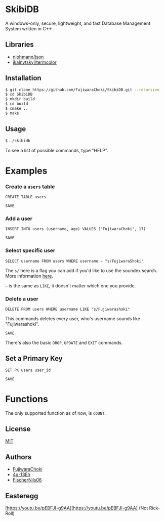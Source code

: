 # SkibiDB

A windows-only, secure, lightweight, and fast Database Management System written in C++

## Libraries

- [nlohmann/json](https://github.com/nlohmann/json)
- [ikalnytskyi/termcolor](https://github.com/ikalnytskyi/termcolor)

## Installation

```bash
$ git clone https://github.com/FujiwaraChoki/SkibiDB.git --recursive
$ cd SkibiDB
$ mkdir build
$ cd build
$ cmake ..
$ make
```

## Usage

```bash
$ ./skibidb
```

To see a list of possible commands, type "HELP".

# Examples

### Create a `users` table

`CREATE TABLE users`

`SAVE`

### Add a user

`INSERT INTO users (username, age) VALUES ("FujiwaraChoki", 17)`

`SAVE`

### Select specific user

`SELECT username FROM users WHERE username ~ "s/FujiwaraShoki"`

The `s/` here is a flag you can add if you'd like to use the soundex search. More information [here](https://en.wikipedia.org/wiki/Soundex).

`~` is the same as `LIKE`, it doesn't matter which one you provide.

### Delete a user

`DELETE FROM users WHERE username LIKE "s/Fujiwarashoki"`

This commands deletes every user, who's username sounds like "Fujiwarashoki".

`SAVE`

There's also the basic `DROP`, `UPDATE` and `EXIT` commands.

## Set a Primary Key

`SET PK users user_id`

`SAVE`

# Functions

The only supported function as of now, is `COUNT`.

## License

[MIT](LICENSE)

## Authors

- [FujiwaraChoki](https://github.com/FujiwaraChoki)
- [4g-13Eh](https://github.com/4g-13Eh)
- [FischerNils06](https://github.com/FischerNils06)

## Easteregg

[https://youtu.be/pEBFJI-g9AA](https://youtu.be/pEBFJI-g9AA) (Not Rick-Roll)
